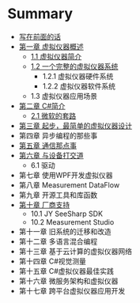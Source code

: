 # Summary

* [写在前面的话](README.md)
* [第一章 虚拟仪器概述](di-yi-zhang-xu-ni-yi-qi-gai-shu.md)
  * [1.1 虚拟仪器简介](di-yi-zhang-xu-ni-yi-qi-gai-shu/11-xu-ni-yi-qi-jian-jie.md)
  * [1.2 一个完整的虚拟仪器系统](di-yi-zhang-xu-ni-yi-qi-gai-shu/12-yi-ge-wan-zheng-de-xu-ni-yi-qi-xi-tong.md)
    * 1.2.1 虚拟仪器硬件系统
    * 1.2.2 虚拟仪器软件系统
  * 1.3 虚拟仪器应用场景
* [第二章 C\#简介](di-er-zhang-c-jian-jie.md)
  * [2.1 微软的套路](di-er-zhang-c-jian-jie/21-wei-ruan-de-tao-lu.md)
* [第三章 起步，最简单的虚拟仪器设计](di-san-zhang-qi-bu-ff0c-zui-jian-dan-de-xu-ni-yi-qi-she-ji.md)
* 第四章 异步编程的那些事
* [第五章 通信那点事](di-wu-zhang-tong-xin-na-dian-shi.md)
* [第六章 与设备打交道](di-liu-zhang-yu-she-bei-da-jiao-dao.md)
  * 6.1 驱动
* 第七章 使用WPF开发虚拟仪器
* 第八章 Measurement DataFlow
* 第九章 开源工具和库函数
* [第十章 厂商支持](di-shi-zhang-chang-shang-zhi-chi.md)
  * 10.1 JY SeeSharp SDK
  * 10.2 Measurement Studio
* 第十一章 旧系统的迁移和改造
* 第十二章 多语言混合编程
* 第十三章 基于云计算的虚拟仪器网络
* 第十四章 C\#视觉测量
* 第十五章 C\#虚拟仪器最佳实践
* 第十六章 微服务架构和虚拟仪器
* 第十七章 跨平台虚拟仪器应用开发

